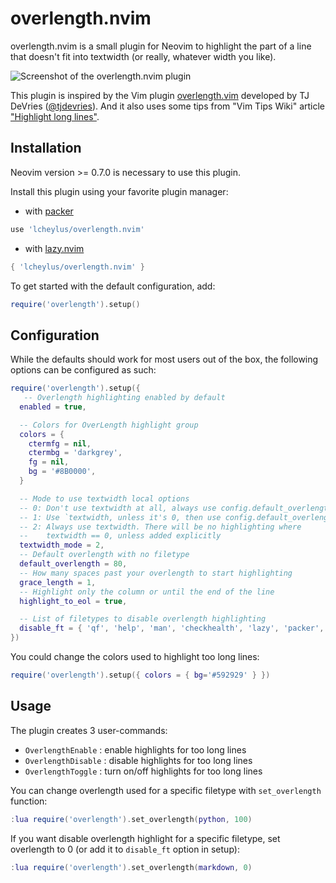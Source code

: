 # overlength.nvim

overlength.nvim is a small plugin for Neovim to highlight the part of a line that
doesn't fit into textwidth (or really, whatever width you like).

![Screenshot of the overlength.nvim plugin](https://github.com/lcheylus/overlength.nvim/assets/3294998/d64df552-271f-47c6-9e35-9116c146b7eb)

This plugin is inspired by the Vim plugin
[overlength.vim](https://github.com/tjdevries/overlength.vim) developed by TJ
DeVries ([@tjdevries](https://github.com/tjdevries)). And it also uses some tips
from "Vim Tips Wiki" article ["Highlight long
lines"](https://vim.fandom.com/wiki/Highlight_long_lines).

## Installation

Neovim version >= 0.7.0 is necessary to use this plugin.

Install this plugin using your favorite plugin manager:

- with [packer](https://github.com/wbthomason/packer.nvim)

```lua
use 'lcheylus/overlength.nvim'
```

- with [lazy.nvim](https://github.com/folke/lazy.nvim)

```lua
{ 'lcheylus/overlength.nvim' }
```

To get started with the default configuration, add:

```lua
require('overlength').setup()
```

## Configuration

While the defaults should work for most users out of the box, the following
options can be configured as such:

```lua
require('overlength').setup({
   -- Overlength highlighting enabled by default
  enabled = true,

  -- Colors for OverLength highlight group
  colors = {
    ctermfg = nil,
    ctermbg = 'darkgrey',
    fg = nil,
    bg = '#8B0000',
  }

  -- Mode to use textwidth local options
  -- 0: Don't use textwidth at all, always use config.default_overlength.
  -- 1: Use `textwidth, unless it's 0, then use config.default_overlength.
  -- 2: Always use textwidth. There will be no highlighting where
  --    textwidth == 0, unless added explicitly
  textwidth_mode = 2,
  -- Default overlength with no filetype
  default_overlength = 80,
  -- How many spaces past your overlength to start highlighting
  grace_length = 1,
  -- Highlight only the column or until the end of the line
  highlight_to_eol = true,

  -- List of filetypes to disable overlength highlighting
  disable_ft = { 'qf', 'help', 'man', 'checkhealth', 'lazy', 'packer', 'NvimTree', 'Telescope', 'WhichKey' },
})
```

You could change the colors used to highlight too long lines:


```lua
require('overlength').setup({ colors = { bg='#592929' } })
```

## Usage

The plugin creates 3 user-commands:
- `OverlengthEnable` : enable highlights for too long lines
- `OverlengthDisable` : disable highlights for too long lines
- `OverlengthToggle` : turn on/off highlights for too long lines

You can change overlength used for a specific filetype with `set_overlength`
function:

```lua
:lua require('overlength').set_overlength(python, 100)
```

If you want disable overlength highlight for a specific filetype, set overlength
to 0 (or add it to `disable_ft` option in setup):

```lua
:lua require('overlength').set_overlength(markdown, 0)
```
